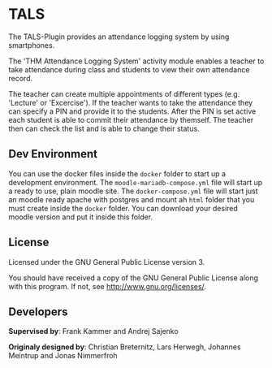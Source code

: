 # TALS #

The TALS-Plugin provides an attendance logging system by using smartphones. 

The 'THM Attendance Logging System' activity module enables a teacher to take attendance during class and students to view their own attendance record.

The teacher can create multiple appointments of different types (e.g. 'Lecture' or 'Excercise'). If the teacher wants to take the attendance they can specify a PIN and provide it to the students. After the PIN is set active each student is able to commit their attendance by themself. The teacher then can check the list and is able to change their status.

## Dev Environment ##
You can use the docker files inside the `docker` folder to start up a development environment.
The `moodle-mariadb-compose.yml` file will start up a ready to use, plain moodle site. The `docker-compose.yml` file will start just an moodle ready apache with postgres and mount ah `html` folder that you must create inside the `docker` folder. You can download your desired moodle version and put it inside this folder.  


## License ##
Licensed under the GNU General Public License version 3.

You should have received a copy of the GNU General Public License along with
this program.  If not, see <http://www.gnu.org/licenses/>.

## Developers ##
**Supervised by**: Frank Kammer and Andrej Sajenko

**Originaly designed by**: Christian Breternitz, Lars Herwegh, Johannes Meintrup and Jonas Nimmerfroh
